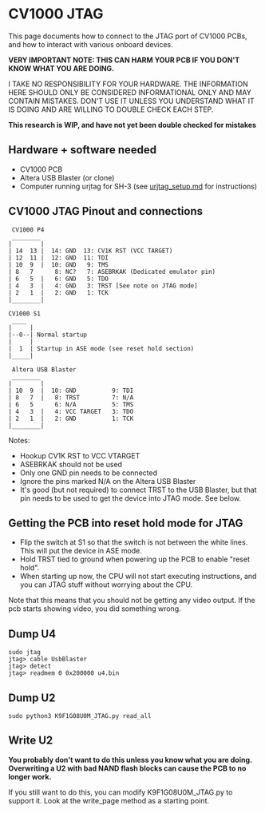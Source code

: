 # CV1000 JTAG

This page documents how to connect to the JTAG port of CV1000 PCBs, and how to interact with various onboard devices.

**VERY IMPORTANT NOTE: THIS CAN HARM YOUR PCB IF YOU DON'T KNOW WHAT YOU ARE DOING.**

I TAKE NO RESPONSIBILITY FOR YOUR HARDWARE. THE INFORMATION HERE SHOULD ONLY BE CONSIDERED INFORMATIONAL ONLY AND MAY CONTAIN MISTAKES. DON'T USE IT UNLESS YOU UNDERSTAND WHAT IT IS DOING AND ARE WILLING TO DOUBLE CHECK EACH STEP.

**This research is WIP, and have not yet been double checked for mistakes**

## Hardware + software needed

- CV1000 PCB
- Altera USB Blaster (or clone)
- Computer running urjtag for SH-3 (see [urjtag_setup.md](urjtag_setup.md) for instructions)

## CV1000 JTAG Pinout and connections

```
 CV1000 P4
 ________
|        |
| 14  13 |  14: GND  13: CV1K RST (VCC TARGET)
| 12  11 |  12: GND  11: TDI
| 10  9  |  10: GND   9: TMS
| 8   7      8: NC?   7: ASEBRKAK (Dedicated emulator pin)
| 6   5  |   6: GND   5: TDO
| 4   3  |   4: GND   3: TRST [See note on JTAG mode]
| 2   1  |   2: GND   1: TCK
|________|

CV1000 S1
 ____
|     |
|--0--| Normal startup
|     |
|  1  | Startup in ASE mode (see reset hold section)
|_____|
```

```
 Altera USB Blaster
 ________
|        |
| 10  9  |  10: GND          9: TDI
| 8   7  |   8: TRST         7: N/A
| 6   5      6: N/A          5: TMS
| 4   3  |   4: VCC TARGET   3: TDO
| 2   1  |   2: GND          1: TCK
|________|
```

Notes:
- Hookup CV1K RST to VCC VTARGET
- ASEBRKAK should not be used
- Only one GND pin needs to be connected
- Ignore the pins marked N/A on the Altera USB Blaster
- It's good (but not required) to connect TRST to the USB Blaster,  but that pin needs to be used to get the device into JTAG mode. See below.

## Getting the PCB into reset hold mode for JTAG

- Flip the switch at S1 so that the switch is not between the white lines. This will put the device in ASE mode.
- Hold TRST tied to ground when powering up the PCB to enable "reset hold".
- When starting up now, the CPU will not start executing instructions, and you can JTAG stuff without worrying about the CPU.

Note that this means that you should not be getting any video output. If the pcb starts showing video, you did something wrong.

## Dump U4

```
sudo jtag
jtag> cable UsbBlaster
jtag> detect
jtag> readmem 0 0x200000 u4.bin
```

## Dump U2

```
sudo python3 K9F1G08U0M_JTAG.py read_all
```

## Write U2

**You probably don't want to do this unless you know what you are doing. Overwriting a U2 with bad NAND flash blocks can cause the PCB to no longer work.**

If you still want to do this, you can modify K9F1G08U0M_JTAG.py to support it. Look at the write_page method as a starting point.